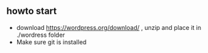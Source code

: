 ## howto start
- download https://wordpress.org/download/ , unzip and place it in ./wordress folder
- Make sure git is installed 